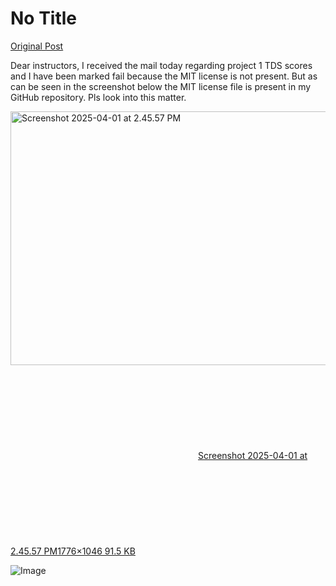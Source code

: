# No Title

[Original Post](https://discourse.onlinedegree.iitm.ac.in/t/171141/169)

<p>Dear instructors, I received the mail today regarding project 1 TDS scores and I have been marked fail because the MIT license is not present. But as can be seen in the screenshot below the MIT license file is present in my GitHub repository. Pls look into this matter.<br>
<div class="lightbox-wrapper"><a class="lightbox" href="https://europe1.discourse-cdn.com/flex013/uploads/iitm/original/3X/c/f/cf6f3e0168b08a862b7613b75dc9dbf83e914086.png" data-download-href="/uploads/short-url/tB3aE4RkTmDqa8uC7Ck86pAcMv4.png?dl=1" title="Screenshot 2025-04-01 at 2.45.57 PM" rel="noopener nofollow ugc"><img src="https://europe1.discourse-cdn.com/flex013/uploads/iitm/optimized/3X/c/f/cf6f3e0168b08a862b7613b75dc9dbf83e914086_2_690x406.png" alt="Screenshot 2025-04-01 at 2.45.57 PM" data-base62-sha1="tB3aE4RkTmDqa8uC7Ck86pAcMv4" width="690" height="406" srcset="https://europe1.discourse-cdn.com/flex013/uploads/iitm/optimized/3X/c/f/cf6f3e0168b08a862b7613b75dc9dbf83e914086_2_690x406.png, https://europe1.discourse-cdn.com/flex013/uploads/iitm/optimized/3X/c/f/cf6f3e0168b08a862b7613b75dc9dbf83e914086_2_1035x609.png 1.5x, https://europe1.discourse-cdn.com/flex013/uploads/iitm/optimized/3X/c/f/cf6f3e0168b08a862b7613b75dc9dbf83e914086_2_1380x812.png 2x" data-dominant-color="F6F7F7"><div class="meta"><svg class="fa d-icon d-icon-far-image svg-icon" aria-hidden="true"><use href="#far-image"></use></svg><span class="filename">Screenshot 2025-04-01 at 2.45.57 PM</span><span class="informations">1776×1046 91.5 KB</span><svg class="fa d-icon d-icon-discourse-expand svg-icon" aria-hidden="true"><use href="#discourse-expand"></use></svg></div></a></div></p>

![Image](https://europe1.discourse-cdn.com/flex013/uploads/iitm/optimized/3X/c/f/cf6f3e0168b08a862b7613b75dc9dbf83e914086_2_690x406.png)